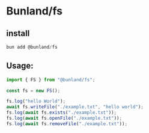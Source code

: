 # Bunland/fs

## install 

```typescript
bun add @bunland/fs
```

## Usage:

```typescript
import { FS } from "@bunland/fs";

const fs = new FS();

fs.log("hello World");
await fs.writeFile("./example.txt", "hello world");
fs.log(await fs.exists("./example.txt"));
fs.log(await fs.openFile("./example.txt"));
fs.log(await fs.removeFile("./example.txt"));
```



